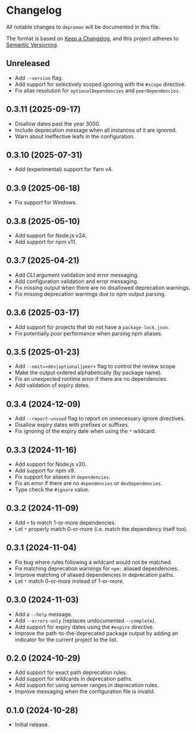 <!-- SPDX-License-Identifier: CC0-1.0 -->

# Changelog

All notable changes to `depreman` will be documented in this file.

The format is based on [Keep a Changelog], and this project adheres to [Semantic
Versioning].

## Unreleased

- Add `--version` flag.
- Add support for selectively scoped ignoring with the `#scope` directive.
- Fix alias resolution for `optionalDependencies` and `peerDependencies`.

## 0.3.11 (2025-09-17)

- Disallow dates past the year 3000.
- Include deprecation message when all instances of it are ignored.
- Warn about ineffective leafs in the configuration.

## 0.3.10 (2025-07-31)

- Add (experimental) support for Yarn v4.

## 0.3.9 (2025-06-18)

- Fix support for Windows.

## 0.3.8 (2025-05-10)

- Add support for Node.js v24.
- Add support for npm v11.

## 0.3.7 (2025-04-21)

- Add CLI argument validation and error messaging.
- Add configuration validation and error messaging.
- Fix missing output when there are no disallowed deprecation warnings.
- Fix missing deprecation warnings due to npm output parsing.

## 0.3.6 (2025-03-17)

- Add support for projects that do not have a `package-lock.json`.
- Fix potentially poor performance when parsing npm aliases.

## 0.3.5 (2025-01-23)

- Add `--omit=<dev|optional|peer>` flag to control the review scope.
- Make the output ordered alphabetically (by package name).
- Fix an unexpected runtime error if there are no dependencies.
- Add validation of expiry dates.

## 0.3.4 (2024-12-09)

- Add `--report-unused` flag to report on unnecessary ignore directives.
- Disallow expiry dates with prefixes or suffixes.
- Fix ignoring of the expiry date when using the `*` wildcard.

## 0.3.3 (2024-11-16)

- Add support for Node.js v20.
- Add support for npm v9.
- Fix support for aliases in `dependencies`.
- Fix an error if there are no `dependencies` or `devDependencies`.
- Type check the `#ignore` value.

## 0.3.2 (2024-11-09)

- Add `+` to match 1-or-more dependencies.
- Let `*` properly match 0-or-more (i.e. match the dependency itself too).

## 0.3.1 (2024-11-04)

- Fix bug where rules following a wildcard would not be matched.
- Fix matching deprecation warnings for `npm:` aliased dependencies.
- Improve matching of aliased dependencies in deprecation paths.
- Let `*` match 0-or-more instead of 1-or-more.

## 0.3.0 (2024-11-03)

- Add a `--help` message.
- Add `--errors-only` (replaces undocumented `--complete`).
- Add support for expiry dates using the `#expire` directive.
- Improve the path-to-the-deprecated package output by adding an indicator for
  the current project to the list.

## 0.2.0 (2024-10-29)

- Add support for exact path deprecation rules.
- Add support for wildcards in deprecation paths.
- Add support for using semver ranges in deprecation rules.
- Improve messaging when the configuration file is invalid.

## 0.1.0 (2024-10-28)

- Initial release.

[keep a changelog]: https://keepachangelog.com/en/1.0.0/
[semantic versioning]: https://semver.org/spec/v2.0.0.html
